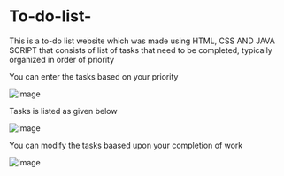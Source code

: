 # To-do-list-

This is a to-do list website which was made using HTML, CSS AND JAVA SCRIPT that consists of list of tasks that need to be completed, typically organized in order of priority

You can enter the tasks based on your priority

![image](https://user-images.githubusercontent.com/110754843/219687606-9ac678b1-678a-4e36-846d-d51e3f0a1ea4.png)

Tasks is listed as given below

![image](https://user-images.githubusercontent.com/110754843/219688233-0bdcf6b6-6ad2-4d29-a9ee-a7c8d65f34e9.png)

You can modify the tasks baased upon your completion of work

![image](https://user-images.githubusercontent.com/110754843/219688460-c8f73f42-ec75-4ea5-b29b-8fa91815cf48.png)


